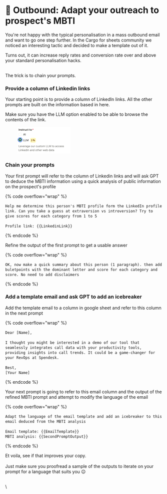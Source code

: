 # 🏹 Outbound: Adapt your outreach to prospect's MBTI

You're not happy with the typical personalisation in a mass outbound email and want to go one step further. In the Cargo for sheets community we noticed an interesting tactic and decided to make a template out of it.

Turns out, it can increase reply rates and conversion rate over and above your standard personalisation hacks.

\
The trick is to chain your prompts.



### Provide a column of Linkedin links

Your starting point is to provide a column of LinkedIn links. All the other prompts are built on the information based in here.

Make sure you have the LLM option enabled to be able to browse the contents of the link.

<figure><img src="../.gitbook/assets/Screenshot 2023-11-10 at 19.25.12.png" alt="" width="169"><figcaption></figcaption></figure>

### Chain your prompts

Your first prompt will refer to the column of Linkedin links and will ask GPT to deduce the MBTI information using a quick analysis of public information on the prospect's profile

{% code overflow="wrap" %}
```
Help me determine this person's MBTI profile form the LinkedIn profile link. Can you take a guess at extraversion vs introversion? Try to give scores for each category from 1 to 5

Profile link: {{LinkedinLink}}
```
{% endcode %}

Refine the output of the first prompt to get a usable answer

{% code overflow="wrap" %}
```
OK, now make a quick summary about this person (1 paragraph). then add buletpoints with the dominant letter and score for each category and score. No need to add disclaimers
```
{% endcode %}

### Add a template email and ask GPT to add an icebreaker

Add the template email to a column in google sheet and refer to this column in the next prompt

{% code overflow="wrap" %}
```
Dear [Name],

I thought you might be interested in a demo of our tool that seamlessly integrates call data with your productivity tools, providing insights into call trends. It could be a game-changer for your RevOps at Spendesk.

Best,
[Your Name]
```
{% endcode %}

Your next prompt is going to refer to this email column and the output of the refined MBTI prompt and attempt to modify the language of the email

{% code overflow="wrap" %}
```
Adapt the language of the email template and add an icebreaker to this email deduced from the MBTI analysis 

Email template: {{EmailTemplate}}
MBTI analysis: {{SecondPromptOutput}}

```
{% endcode %}

Et voila, see if that improves your copy.\
\
Just make sure you proofread a sample of the outputs to iterate on your prompt for a language that suits you :wink:



\
\
